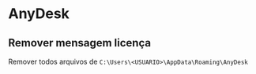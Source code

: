 # AnyDesk

## Remover mensagem licença

Remover todos arquivos de `C:\Users\<USUARIO>\AppData\Roaming\AnyDesk`
